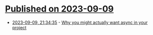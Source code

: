 # [Published on 2023-09-09](index.md)

* [2023-09-09, 21:34:35](https://lobste.rs/s/pdpbxx/why_you_might_actually_want_async_your) - [Why you might actually want async in your project](https://notgull.net/why-you-want-async/)
